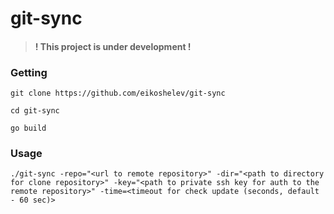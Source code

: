 # git-sync
  
> #### ! This project is under development !
  
### Getting

```
git clone https://github.com/eikoshelev/git-sync
``` 
```
cd git-sync
```  
```
go build
```
  
### Usage

```
./git-sync -repo="<url to remote repository>" -dir="<path to directory for clone repository>" -key="<path to private ssh key for auth to the remote repository>" -time=<timeout for check update (seconds, default - 60 sec)>
```  

